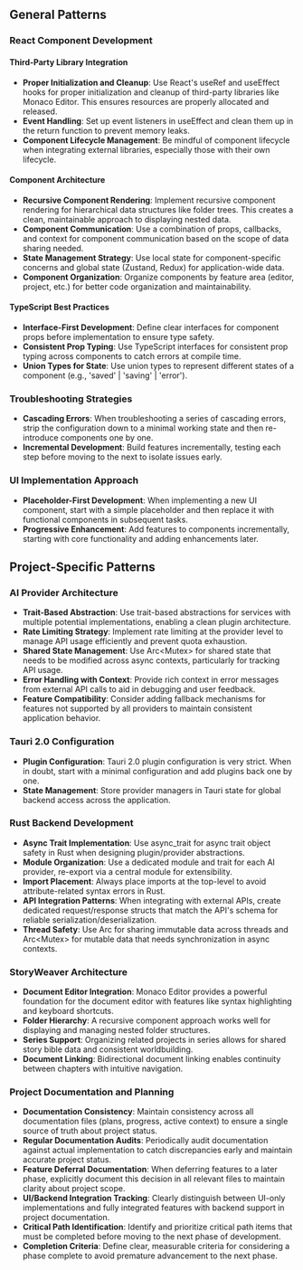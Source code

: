 ## General Patterns

### React Component Development

#### Third-Party Library Integration
- **Proper Initialization and Cleanup**: Use React's useRef and useEffect hooks for proper initialization and cleanup of third-party libraries like Monaco Editor. This ensures resources are properly allocated and released.
- **Event Handling**: Set up event listeners in useEffect and clean them up in the return function to prevent memory leaks.
- **Component Lifecycle Management**: Be mindful of component lifecycle when integrating external libraries, especially those with their own lifecycle.

#### Component Architecture
- **Recursive Component Rendering**: Implement recursive component rendering for hierarchical data structures like folder trees. This creates a clean, maintainable approach to displaying nested data.
- **Component Communication**: Use a combination of props, callbacks, and context for component communication based on the scope of data sharing needed.
- **State Management Strategy**: Use local state for component-specific concerns and global state (Zustand, Redux) for application-wide data.
- **Component Organization**: Organize components by feature area (editor, project, etc.) for better code organization and maintainability.

#### TypeScript Best Practices
- **Interface-First Development**: Define clear interfaces for component props before implementation to ensure type safety.
- **Consistent Prop Typing**: Use TypeScript interfaces for consistent prop typing across components to catch errors at compile time.
- **Union Types for State**: Use union types to represent different states of a component (e.g., 'saved' | 'saving' | 'error').

### Troubleshooting Strategies
- **Cascading Errors**: When troubleshooting a series of cascading errors, strip the configuration down to a minimal working state and then re-introduce components one by one.
- **Incremental Development**: Build features incrementally, testing each step before moving to the next to isolate issues early.

### UI Implementation Approach
- **Placeholder-First Development**: When implementing a new UI component, start with a simple placeholder and then replace it with functional components in subsequent tasks.
- **Progressive Enhancement**: Add features to components incrementally, starting with core functionality and adding enhancements later.

## Project-Specific Patterns

### AI Provider Architecture
- **Trait-Based Abstraction**: Use trait-based abstractions for services with multiple potential implementations, enabling a clean plugin architecture.
- **Rate Limiting Strategy**: Implement rate limiting at the provider level to manage API usage efficiently and prevent quota exhaustion.
- **Shared State Management**: Use Arc<Mutex<T>> for shared state that needs to be modified across async contexts, particularly for tracking API usage.
- **Error Handling with Context**: Provide rich context in error messages from external API calls to aid in debugging and user feedback.
- **Feature Compatibility**: Consider adding fallback mechanisms for features not supported by all providers to maintain consistent application behavior.

### Tauri 2.0 Configuration
- **Plugin Configuration**: Tauri 2.0 plugin configuration is very strict. When in doubt, start with a minimal configuration and add plugins back one by one.
- **State Management**: Store provider managers in Tauri state for global backend access across the application.

### Rust Backend Development
- **Async Trait Implementation**: Use async_trait for async trait object safety in Rust when designing plugin/provider abstractions.
- **Module Organization**: Use a dedicated module and trait for each AI provider, re-export via a central module for extensibility.
- **Import Placement**: Always place imports at the top-level to avoid attribute-related syntax errors in Rust.
- **API Integration Patterns**: When integrating with external APIs, create dedicated request/response structs that match the API's schema for reliable serialization/deserialization.
- **Thread Safety**: Use Arc for sharing immutable data across threads and Arc<Mutex<T>> for mutable data that needs synchronization in async contexts.

### StoryWeaver Architecture
- **Document Editor Integration**: Monaco Editor provides a powerful foundation for the document editor with features like syntax highlighting and keyboard shortcuts.
- **Folder Hierarchy**: A recursive component approach works well for displaying and managing nested folder structures.
- **Series Support**: Organizing related projects in series allows for shared story bible data and consistent worldbuilding.
- **Document Linking**: Bidirectional document linking enables continuity between chapters with intuitive navigation.

### Project Documentation and Planning
- **Documentation Consistency**: Maintain consistency across all documentation files (plans, progress, active context) to ensure a single source of truth about project status.
- **Regular Documentation Audits**: Periodically audit documentation against actual implementation to catch discrepancies early and maintain accurate project status.
- **Feature Deferral Documentation**: When deferring features to a later phase, explicitly document this decision in all relevant files to maintain clarity about project scope.
- **UI/Backend Integration Tracking**: Clearly distinguish between UI-only implementations and fully integrated features with backend support in project documentation.
- **Critical Path Identification**: Identify and prioritize critical path items that must be completed before moving to the next phase of development.
- **Completion Criteria**: Define clear, measurable criteria for considering a phase complete to avoid premature advancement to the next phase.
